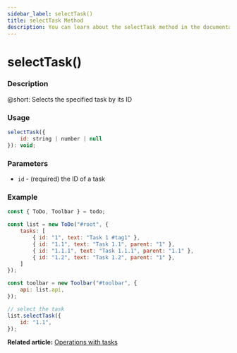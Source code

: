 ```yaml
---
sidebar_label: selectTask()
title: selectTask Method
description: You can learn about the selectTask method in the documentation of the DHTMLX JavaScript To Do List library. Browse developer guides and API reference, try out code examples and live demos, and download a free 30-day evaluation version of DHTMLX To Do List.
---
```


# selectTask()

### Description

@short: Selects the specified task by its ID

### Usage

~~~js
selectTask({
    id: string | number | null
}): void;
~~~

### Parameters

- `id` - (required) the ID of a task

### Example

~~~js {17-19}
const { ToDo, Toolbar } = todo;

const list = new ToDo("#root", {
	tasks: [
        { id: "1", text: "Task 1 #tag1" },
		{ id: "1.1", text: "Task 1.1", parent: "1" },
        { id: "1.1.1", text: "Task 1.1.1", parent: "1.1" },
		{ id: "1.2", text: "Task 1.2", parent: "1" },
    ]
});

const toolbar = new Toolbar("#toolbar", {
	api: list.api,
});

// select the task
list.selectTask({ 
    id: "1.1",
});
~~~

**Related article:** [Operations with tasks](guides/task_operations.md)